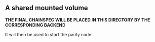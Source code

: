 ## A shared mounted volume

**THE FINAL CHAINSPEC WILL BE PLACED IN THIS DIRECTORY BY THE CORRESPONDING BACKEND**

It will then be used to start the parity node
